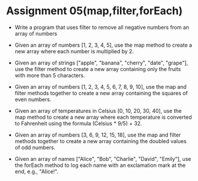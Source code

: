 # Assignment 05(map,filter,forEach)

- Write a program that uses filter to remove all negative numbers from an array of numbers

- Given an array of numbers [1, 2, 3, 4, 5], use the map method to create a new array where each number is multiplied by 2.

- Given an array of strings ["apple", "banana", "cherry", "date", "grape"], use the filter method to create a new array containing only the fruits with more than 5 characters.

- Given an array of numbers [1, 2, 3, 4, 5, 6, 7, 8, 9, 10], use the map and filter methods together to create a new array containing the squares of even numbers.

- Given an array of temperatures in Celsius [0, 10, 20, 30, 40], use the map method to create a new array where each temperature is converted to Fahrenheit using the formula (Celsius \* 9/5) + 32.

- Given an array of numbers [3, 6, 9, 12, 15, 18], use the map and filter methods together to create a new array containing the doubled values of odd numbers.

- Given an array of names ["Alice", "Bob", "Charlie", "David", "Emily"], use the forEach method to log each name with an exclamation mark at the end, e.g., "Alice!".
